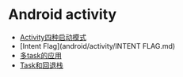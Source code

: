 # Android activity

  - [Activity四种启动模式](android/activity/Activity四种启动模式.md)
  - [Intent Flag](android/activity/INTENT FLAG.md)
  - [多task的应用](android/activity/多TASK的应用.md)
  - [Task和回退栈](android/activity/Task和回退栈.md)

